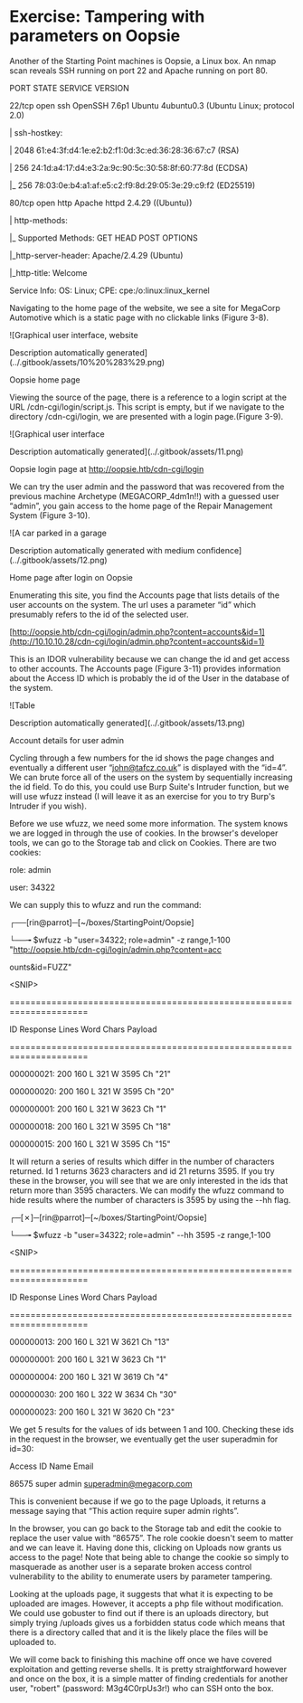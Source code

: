 # Exercise: Tampering with parameters on Oopsie



Another of the Starting Point machines is Oopsie, a Linux box. An nmap scan reveals SSH running on port 22 and Apache running on port 80.

PORT STATE SERVICE VERSION

22/tcp open ssh OpenSSH 7.6p1 Ubuntu 4ubuntu0.3 \(Ubuntu Linux; protocol 2.0\)

\| ssh-hostkey:

\| 2048 61:e4:3f:d4:1e:e2:b2:f1:0d:3c:ed:36:28:36:67:c7 \(RSA\)

\| 256 24:1d:a4:17:d4:e3:2a:9c:90:5c:30:58:8f:60:77:8d \(ECDSA\)

\|\_ 256 78:03:0e:b4:a1:af:e5:c2:f9:8d:29:05:3e:29:c9:f2 \(ED25519\)

80/tcp open http Apache httpd 2.4.29 \(\(Ubuntu\)\)

\| http-methods:

\|\_ Supported Methods: GET HEAD POST OPTIONS

\|\_http-server-header: Apache/2.4.29 \(Ubuntu\)

\|\_http-title: Welcome

Service Info: OS: Linux; CPE: cpe:/o:linux:linux\_kernel

Navigating to the home page of the website, we see a site for MegaCorp Automotive which is a static page with no clickable links \(Figure 3-8\).



![Graphical user interface, website

Description automatically generated](../.gitbook/assets/10%20%283%29.png)

Oopsie home page

Viewing the source of the page, there is a reference to a login script at the URL /cdn-cgi/login/script.js. This script is empty, but if we navigate to the directory /cdn-cgi/login, we are presented with a login page.\(Figure 3-9\).



![Graphical user interface

Description automatically generated](../.gitbook/assets/11.png)

Oopsie login page at http://oopsie.htb/cdn-cgi/login

We can try the user admin and the password that was recovered from the previous machine Archetype \(MEGACORP\_4dm1n!!\) with a guessed user “admin”, you gain access to the home page of the Repair Management System \(Figure 3-10\).



![A car parked in a garage

Description automatically generated with medium confidence](../.gitbook/assets/12.png)

Home page after login on Oopsie

Enumerating this site, you find the Accounts page that lists details of the user accounts on the system. The url uses a parameter “id” which presumably refers to the id of the selected user.

[http://oopsie.htb/cdn-cgi/login/admin.php?content=accounts&id=1](http://10.10.10.28/cdn-cgi/login/admin.php?content=accounts&id=1)

This is an IDOR vulnerability because we can change the id and get access to other accounts. The Accounts page \(Figure 3-11\) provides information about the Access ID which is probably the id of the User in the database of the system.



![Table

Description automatically generated](../.gitbook/assets/13.png)

Account details for user admin

Cycling through a few numbers for the id shows the page changes and eventually a different user “john@tafcz.co.uk” is displayed with the “id=4”. We can brute force all of the users on the system by sequentially increasing the id field. To do this, you could use Burp Suite's Intruder function, but we will use wfuzz instead \(I will leave it as an exercise for you to try Burp's Intruder if you wish\).

Before we use wfuzz, we need some more information. The system knows we are logged in through the use of cookies. In the browser's developer tools, we can go to the Storage tab and click on Cookies. There are two cookies:

role: admin

user: 34322

We can supply this to wfuzz and run the command:

┌──\[rin@parrot\]─\[~/boxes/StartingPoint/Oopsie\]

└──╼ $wfuzz -b "user=34322; role=admin" -z range,1-100 "http://oopsie.htb/cdn-cgi/login/admin.php?content=acc

ounts&id=FUZZ"

&lt;SNIP&gt;

=====================================================================

ID Response Lines Word Chars Payload

=====================================================================

000000021: 200 160 L 321 W 3595 Ch "21"

000000020: 200 160 L 321 W 3595 Ch "20"

000000001: 200 160 L 321 W 3623 Ch "1"

000000018: 200 160 L 321 W 3595 Ch "18"

000000015: 200 160 L 321 W 3595 Ch "15"

It will return a series of results which differ in the number of characters returned. Id 1 returns 3623 characters and id 21 returns 3595. If you try these in the browser, you will see that we are only interested in the ids that return more than 3595 characters. We can modify the wfuzz command to hide results where the number of characters is 3595 by using the --hh flag.

┌─\[✗\]─\[rin@parrot\]─\[~/boxes/StartingPoint/Oopsie\]

└──╼ $wfuzz -b "user=34322; role=admin" --hh 3595 -z range,1-100

&lt;SNIP&gt;

=====================================================================

ID Response Lines Word Chars Payload

=====================================================================

000000013: 200 160 L 321 W 3621 Ch "13"

000000001: 200 160 L 321 W 3623 Ch "1"

000000004: 200 160 L 321 W 3619 Ch "4"

000000030: 200 160 L 322 W 3634 Ch "30"

000000023: 200 160 L 321 W 3620 Ch "23"

We get 5 results for the values of ids between 1 and 100. Checking these ids in the request in the browser, we eventually get the user superadmin for id=30:

Access ID Name Email

86575 super admin superadmin@megacorp.com

This is convenient because if we go to the page Uploads, it returns a message saying that “This action require super admin rights”.

In the browser, you can go back to the Storage tab and edit the cookie to replace the user value with “86575”. The role cookie doesn't seem to matter and we can leave it. Having done this, clicking on Uploads now grants us access to the page! Note that being able to change the cookie so simply to masquerade as another user is a separate broken access control vulnerability to the ability to enumerate users by parameter tampering.

Looking at the uploads page, it suggests that what it is expecting to be uploaded are images. However, it accepts a php file without modification. We could use gobuster to find out if there is an uploads directory, but simply trying /uploads gives us a forbidden status code which means that there is a directory called that and it is the likely place the files will be uploaded to.

We will come back to finishing this machine off once we have covered exploitation and getting reverse shells. It is pretty straightforward however and once on the box, it is a simple matter of finding credentials for another user, "robert" \(password: M3g4C0rpUs3r!\) who can SSH onto the box.



